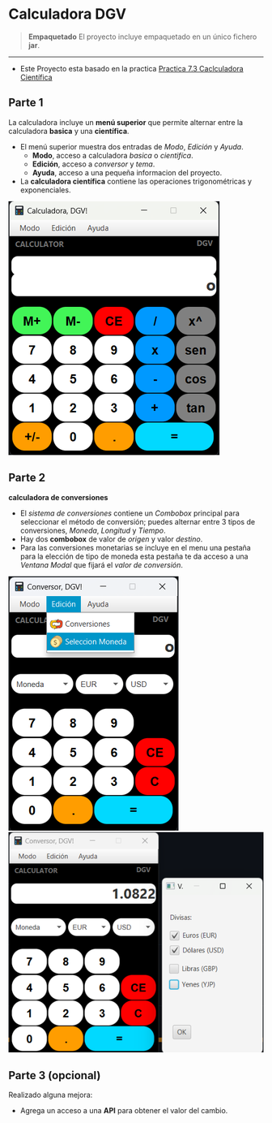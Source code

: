 
# Calculadora DGV

> **Empaquetado**
> El proyecto incluye empaquetado en un único fichero **jar**.

------------
- Este Proyecto esta basado en la practica [ Practica 7.3 Caclculadora Científica](https://github.com/javiertraseira/practica7-3-DI " Practica 7.3 Caclculadora Científica")

## Parte 1

La calculadora incluye un  **menú superior** que permite alternar entre la calculadora **basica** y una **científica**.

- El menú superior muestra dos entradas de *Modo*, *Edición* y *Ayuda*.
    - **Modo**, acceso a calculadora *basica* o *cientifíca*.
    - **Edición**, acceso a *conversor* y *tema*.
    - **Ayuda**, acceso a una pequeña informacion del proyecto.
- La **calculadora científica** contiene las operaciones trigonométricas y exponenciales.

![](media/calcu_cientifica_dgv.png) 


## Parte 2

**calculadora de conversiones**

- El *sistema de conversiones* contiene un *Combobox* principal para seleccionar el método de conversión; puedes alternar entre 3 tipos de conversiones, *Moneda*, *Longitud* y *Tiempo*. 
- Hay dos **combobox** de valor de *origen* y valor *destino*. 
- Para las conversiones monetarias se incluye en el menu una pestaña para la elección de tipo de moneda esta pestaña te da acceso a una *Ventana Modal* que fijará el *valor de conversión*.

![](media/conver1_dgv.png) ![](media/conver2_modal_dgv.png) 

## Parte 3 (opcional)

Realizado alguna mejora:

- Agrega un acceso a una **API** para obtener el valor del cambio.